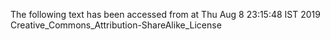 The following text has been accessed from at Thu Aug 8 23:15:48 IST 2019
Creative_Commons_Attribution-ShareAlike_License
